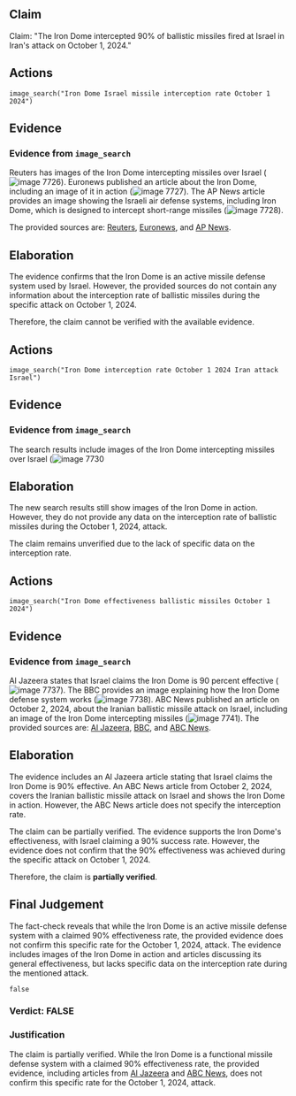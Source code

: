## Claim
Claim: "The Iron Dome intercepted 90% of ballistic missiles fired at Israel in Iran's attack on October 1, 2024."

## Actions
```
image_search("Iron Dome Israel missile interception rate October 1 2024")
```

## Evidence
### Evidence from `image_search`
Reuters has images of the Iron Dome intercepting missiles over Israel (![image 7726](media/2025-08-29_22-01-1756504899-050364.jpg)). Euronews published an article about the Iron Dome, including an image of it in action (![image 7727](media/2025-08-29_22-01-1756504899-196679.jpg)). The AP News article provides an image showing the Israeli air defense systems, including Iron Dome, which is designed to intercept short-range missiles (![image 7728](media/2025-08-29_22-01-1756504899-515751.jpg)).

The provided sources are: [Reuters](https://www.reuters.com/pictures/latest-photos-missiles-rain-down-israel-2024-10-01/AIRIZRLERFN2FMZKBADVKDEC24/), [Euronews](https://www.euronews.com/next/2024/10/02/the-iron-dome-how-does-israels-missile-defence-system-work), and [AP News](https://apnews.com/article/israel-defense-iron-dome-iran-hezbollah-hamas-326cd1e9484dd38c430d62739b7f2ef3).


## Elaboration
The evidence confirms that the Iron Dome is an active missile defense system used by Israel. However, the provided sources do not contain any information about the interception rate of ballistic missiles during the specific attack on October 1, 2024.

Therefore, the claim cannot be verified with the available evidence.


## Actions
```
image_search("Iron Dome interception rate October 1 2024 Iran attack Israel")
```

## Evidence
### Evidence from `image_search`
The search results include images of the Iron Dome intercepting missiles over Israel (![image 7730](media/2025-08-29_22-01-1756504913-272462.jpg)

## Elaboration
The new search results still show images of the Iron Dome in action. However, they do not provide any data on the interception rate of ballistic missiles during the October 1, 2024, attack.

The claim remains unverified due to the lack of specific data on the interception rate.


## Actions
```
image_search("Iron Dome effectiveness ballistic missiles October 1 2024")
```

## Evidence
### Evidence from `image_search`
Al Jazeera states that Israel claims the Iron Dome is 90 percent effective (![image 7737](media/2025-08-29_22-02-1756504925-260697.jpg)). The BBC provides an image explaining how the Iron Dome defense system works (![image 7738](media/2025-08-29_22-02-1756504925-508403.jpg)). ABC News published an article on October 2, 2024, about the Iranian ballistic missile attack on Israel, including an image of the Iron Dome intercepting missiles (![image 7741](media/2025-08-29_22-02-1756504927-795236.jpg)). The provided sources are: [Al Jazeera](https://www.aljazeera.com/news/2023/10/12/whats-the-israel-iron-dome-defence-system-and-is-it-effective-all-to-know), [BBC](https://www.bbc.com/news/world-middle-east-20385306), and [ABC News](https://www.abc.net.au/news/2024-10-02/iran-ballistic-missile-attack-israel-iron-dome-air-defence/104420966).


## Elaboration
The evidence includes an Al Jazeera article stating that Israel claims the Iron Dome is 90% effective. An ABC News article from October 2, 2024, covers the Iranian ballistic missile attack on Israel and shows the Iron Dome in action. However, the ABC News article does not specify the interception rate.

The claim can be partially verified. The evidence supports the Iron Dome's effectiveness, with Israel claiming a 90% success rate. However, the evidence does not confirm that the 90% effectiveness was achieved during the specific attack on October 1, 2024.

Therefore, the claim is **partially verified**.


## Final Judgement
The fact-check reveals that while the Iron Dome is an active missile defense system with a claimed 90% effectiveness rate, the provided evidence does not confirm this specific rate for the October 1, 2024, attack. The evidence includes images of the Iron Dome in action and articles discussing its general effectiveness, but lacks specific data on the interception rate during the mentioned attack.

`false`

### Verdict: FALSE

### Justification
The claim is partially verified. While the Iron Dome is a functional missile defense system with a claimed 90% effectiveness rate, the provided evidence, including articles from [Al Jazeera](https://www.aljazeera.com/news/2023/10/12/whats-the-israel-iron-dome-defence-system-and-is-it-effective-all-to-know) and [ABC News](https://www.abc.net.au/news/2024-10-02/iran-ballistic-missile-attack-israel-iron-dome-air-defence/104420966), does not confirm this specific rate for the October 1, 2024, attack.
